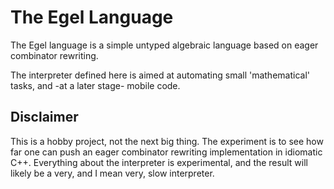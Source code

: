 The Egel Language
=================

The Egel language is a simple untyped algebraic language based on 
eager combinator rewriting.

The interpreter defined here is aimed at automating small 'mathematical'
tasks, and -at a later stage- mobile code.

Disclaimer
----------

This is a hobby project, not the next big thing. The experiment is to
see how far one can push an eager combinator rewriting implementation in
idiomatic C++. Everything about the interpreter is experimental,
and the result will likely be a very, and I mean very, slow interpreter.

